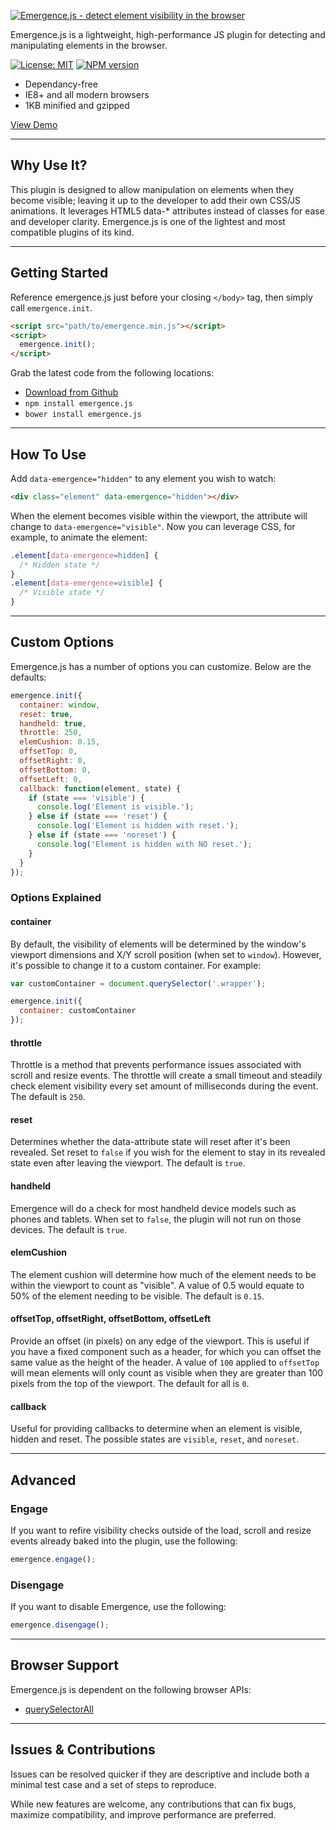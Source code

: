 [![Emergence.js - detect element visibility in the browser](https://xtianmiller.github.io/emergence.js/dist/images/emergence-title.png#2)](https://xtianmiller.github.io/emergence.js)

Emergence.js is a lightweight, high-performance JS plugin for detecting and manipulating elements in the browser.

[![License: MIT](https://img.shields.io/badge/License-MIT-blue.svg)](https://opensource.org/licenses/MIT)
[![NPM version](https://img.shields.io/badge/npm-v1.0.10-blue.svg)](https://www.npmjs.com/package/emergence.js)

- Dependancy-free
- IE8+ and all modern browsers
- 1KB minified and gzipped

[View Demo](https://xtianmiller.github.io/emergence.js)

***

## Why Use It?
This plugin is designed to allow manipulation on elements when they become visible; leaving it up to the developer to add their own CSS/JS animations. It leverages HTML5 data-* attributes instead of classes for ease and developer clarity. Emergence.js is one of the lightest and most compatible plugins of its kind.

***

## Getting Started
Reference emergence.js just before your closing `</body>` tag, then simply call `emergence.init`.

```html
<script src="path/to/emergence.min.js"></script>
<script>
  emergence.init();
</script>
```

Grab the latest code from the following locations:

- [Download from Github](https://github.com/xtianmiller/emergence.js/archive/master.zip)
- `npm install emergence.js`
- `bower install emergence.js`

***

## How To Use
Add `data-emergence="hidden"` to any element you wish to watch:

```html
<div class="element" data-emergence="hidden"></div>
```

When the element becomes visible within the viewport, the attribute will change to `data-emergence="visible"`. Now you can leverage CSS, for example, to animate the element:

```css
.element[data-emergence=hidden] {
  /* Hidden state */
}
.element[data-emergence=visible] {
  /* Visible state */
}
```

***

## Custom Options
Emergence.js has a number of options you can customize. Below are the defaults:

```javascript
emergence.init({
  container: window,
  reset: true,
  handheld: true,
  throttle: 250,
  elemCushion: 0.15,
  offsetTop: 0,
  offsetRight: 0,
  offsetBottom: 0,
  offsetLeft: 0,
  callback: function(element, state) {
    if (state === 'visible') {
      console.log('Element is visible.');
    } else if (state === 'reset') {
      console.log('Element is hidden with reset.');
    } else if (state === 'noreset') {
      console.log('Element is hidden with NO reset.');
    }
  }
});
```

### Options Explained
#### container
By default, the visibility of elements will be determined by the window's viewport dimensions and X/Y scroll position (when set to `window`). However, it's possible to change it to a custom container. For example:

```javascript
var customContainer = document.querySelector('.wrapper');

emergence.init({
  container: customContainer
});
```

#### throttle
Throttle is a method that prevents performance issues associated with scroll and resize events. The throttle will create a small timeout and steadily check element visibility every set amount of milliseconds during the event. The default is `250`.

#### reset
Determines whether the data-attribute state will reset after it's been revealed. Set reset to `false` if you wish for the element to stay in its revealed state even after leaving the viewport. The default is `true`.

#### handheld
Emergence will do a check for most handheld device models such as phones and tablets. When set to `false`, the plugin will not run on those devices. The default is `true`.

#### elemCushion
The element cushion will determine how much of the element needs to be within the viewport to count as "visible". A value of 0.5 would equate to 50% of the element needing to be visible. The default is `0.15`.

#### offsetTop, offsetRight, offsetBottom, offsetLeft
Provide an offset (in pixels) on any edge of the viewport. This is useful if you have a fixed component such as a header, for which you can offset the same value as the height of the header. A value of `100` applied to `offsetTop` will mean elements will only count as visible when they are greater than 100 pixels from the top of the viewport. The default for all is `0`.

#### callback
Useful for providing callbacks to determine when an element is visible, hidden and reset. The possible states are `visible`, `reset`, and `noreset`.

***

## Advanced
### Engage
If you want to refire visibility checks outside of the load, scroll and resize events already baked into the plugin, use the following:
```javascript
emergence.engage();
```

### Disengage
If you want to disable Emergence, use the following:
```javascript
emergence.disengage();
```

***

## Browser Support
Emergence.js is dependent on the following browser APIs:

- [querySelectorAll](http://caniuse.com/#feat=queryselector)

***

## Issues & Contributions
Issues can be resolved quicker if they are descriptive and include both a minimal test case and a set of steps to reproduce.

While new features are welcome, any contributions that can fix bugs, maximize compatibility, and improve performance are preferred.

